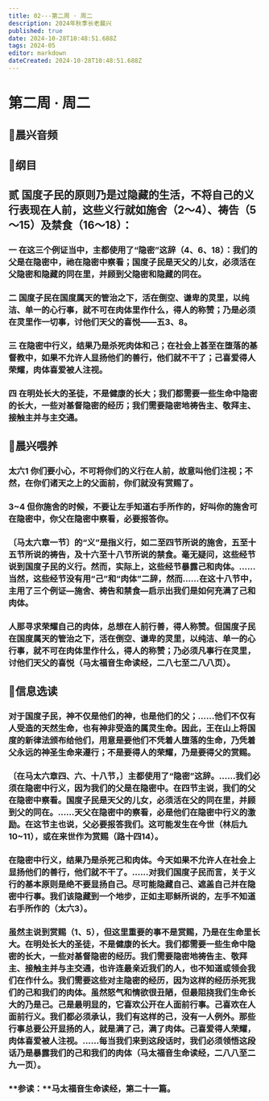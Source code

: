 ```yaml
---
title: 02---第二周 · 周二
description: 2024年秋季长老晨兴
published: true
date: 2024-10-28T10:48:51.688Z
tags: 2024-05
editor: markdown
dateCreated: 2024-10-28T10:48:51.688Z
---
```


# 第二周 · 周二

## 🎵晨兴音频

## 📖纲目

## 贰   国度子民的原则乃是过隐藏的生活，不将自己的义行表现在人前，这些义行就如施舍（2～4）、祷告（5～15）及禁食（16～18）：

### 一   在这三个例证当中，主都使用了“隐密”这辞（4、6、18）：我们的父是在隐密中，祂在隐密中察看；国度子民是天父的儿女，必须活在父隐密和隐藏的同在里，并顾到父隐密和隐藏的同在。

### 二   国度子民在国度属天的管治之下，活在倒空、谦卑的灵里，以纯洁、单一的心行事，就不可在肉体里作什么，得人的称赞；乃是必须在灵里作一切事，讨他们天父的喜悦——五3、8。

### 三   在隐密中行义，结果乃是杀死肉体和己；在社会上甚至在堕落的基督教中，如果不允许人显扬他们的善行，他们就不干了；己喜爱得人荣耀，肉体喜爱被人注视。

### 四   在明处长大的圣徒，不是健康的长大；我们都需要一些生命中隐密的长大，一些对基督隐密的经历；我们需要隐密地祷告主、敬拜主、接触主并与主交通。

## 📖晨兴喂养

### **太六1**    **你们要小心，不可将你们的义行在人前，故意叫他们注视；不然，在你们诸天之上的父面前，你们就没有赏赐了。**

### **3~4**    **但你施舍的时候，不要让左手知道右手所作的，好叫你的施舍可在隐密中，你父在隐密中察看，必要报答你。**

### 〔马太六章一节〕的“义”是指义行，如二至四节所说的施舍，五至十五节所说的祷告，及十六至十八节所说的禁食。毫无疑问，这些经节说到国度子民的义行。然而，实际上，这些经节暴露己和肉体。……当然，这些经节没有用“己”和“肉体”二辞，然而……在这十八节中，主用了三个例证—施舍、祷告和禁食—启示出我们是如何充满了己和肉体。

### 人那寻求荣耀自己的肉体，总想在人前行善，得人称赞。但国度子民在国度属天的管治之下，活在倒空、谦卑的灵里，以纯洁、单一的心行事，就不可在肉体里作什么，得人的称赞；乃必须凡事行在灵里，讨他们天父的喜悦（马太福音生命读经，二八七至二八八页）。

## 📖信息选读

### 对于国度子民，神不仅是他们的神，也是他们的父；……他们不仅有人受造的天然生命，也有神非受造的属灵生命。因此，王在山上将国度的新律法颁布给他们，用意是要他们不凭着人堕落的生命，乃凭着父永远的神圣生命来遵行；不是要得人的荣耀，乃是要得父的赏赐。

### 〔在马太六章四、六、十八节，〕主都使用了“隐密”这辞。……我们必须在隐密中行义，因为我们的父是在隐密中。在四节主说，我们的父在隐密中察看。国度子民是天父的儿女，必须活在父的同在里，并顾到父的同在。……天父在隐密中的察看，必是他们在隐密中行义的激励。在这节主也说，父必要报答我们。这可能发生在今世（林后九10~11），或在来世作为赏赐（路十四14）。

### 在隐密中行义，结果乃是杀死己和肉体。今天如果不允许人在社会上显扬他们的善行，他们就不干了。……对我们国度子民而言，关于义行的基本原则是绝不要显扬自己。尽可能隐藏自己、遮盖自己并在隐密中行事。我们该隐藏到一个地步，正如主耶稣所说的，左手不知道右手所作的（太六3）。

### 虽然主说到赏赐（1、5），但这里重要的事不是赏赐，乃是在生命里长大。在明处长大的圣徒，不是健康的长大。我们都需要一些生命中隐密的长大，一些对基督隐密的经历。我们需要隐密地祷告主、敬拜主、接触主并与主交通，也许连最亲近我们的人，也不知道或领会我们在作什么。我们需要这些对主隐密的经历，因为这样的经历杀死我们的己和我们的肉体。虽然怒气和情欲很丑陋，但最阻挠我们生命长大的乃是己。己是最明显的，它喜欢公开在人面前行事。己喜欢在人面前行义。我们都必须承认，我们有这样的己，没有一人例外。那些行事总要公开显扬的人，就是满了己，满了肉体。己喜爱得人荣耀，肉体喜爱被人注视。……每当我们来到这段话时，我们必须领悟这段话乃是暴露我们的己和我们的肉体（马太福音生命读经，二八八至二九一页）。

### **参读：**马太福音生命读经，第二十一篇。
<!-- Google tag (gtag.js) -->
<script async src="https://www.googletagmanager.com/gtag/js?id=G-1P8709Z16T"></script>
<script>
  window.dataLayer = window.dataLayer || [];
  function gtag(){dataLayer.push(arguments);}
  gtag('js', new Date());

  gtag('config', 'G-1P8709Z16T');
</script>